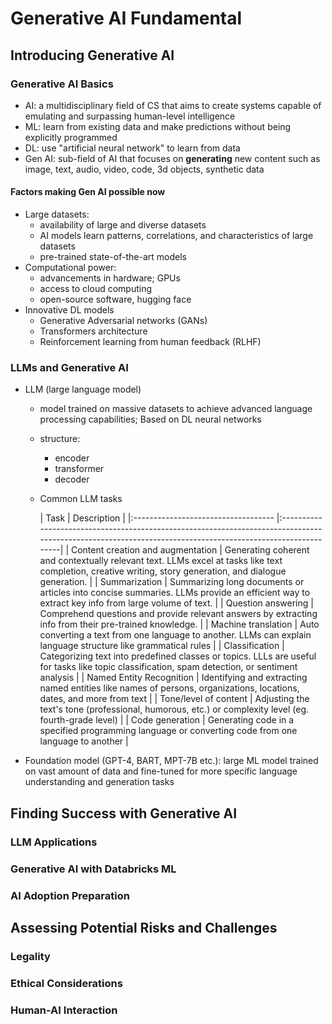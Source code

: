 # Generative AI Fundamental

## Introducing Generative AI

### Generative AI Basics

- AI: a multidisciplinary field of CS that aims to create systems capable of emulating and surpassing human-level intelligence
- ML: learn from existing data and make predictions without being explicitly programmed
- DL: use "artificial neural network" to learn from data
- Gen AI: sub-field of AI that focuses on **generating** new content such as image, text, audio, video, code, 3d objects, synthetic data

#### Factors making Gen AI possible now

- Large datasets:
  - availability of large and diverse datasets
  - AI models learn patterns, correlations, and characteristics of large datasets
  - pre-trained state-of-the-art models
- Computational power:
  - advancements in hardware; GPUs
  - access to cloud computing
  - open-source software, hugging face
- Innovative DL models
  - Generative Adversarial networks (GANs)
  - Transformers architecture
  - Reinforcement learning from human feedback (RLHF)

### LLMs and Generative AI

- LLM (large language model)
  - model trained on massive datasets to achieve advanced language processing capabilities; Based on DL neural networks
  - structure:
    - encoder
    - transformer
    - decoder
  - Common LLM tasks

    | Task                              	| Description                                                                                                                                            |
|:-----------------------------------	|:-----------------------------------------------------------------------------------------------------------------------------------------------------------|
| Content creation and augmentation 	| Generating coherent and contextually relevant text. LLMs excel at tasks like text completion, creative writing, story generation, and dialogue generation. |
| Summarization                     	| Summarizing long documents or articles into concise summaries. LLMs provide an efficient way to extract key info from large volume of text.                |
| Question answering                	| Comprehend questions and provide relevant answers by extracting info from their pre-trained knowledge.                                                     |
| Machine translation               	| Auto converting a text from one language to another. LLMs can explain language structure like grammatical rules                                            |
| Classification                    	| Categorizing text into predefined classes or topics. LLLs are useful for tasks like topic classification, spam detection, or sentiment analysis            |
| Named Entity Recognition          	| Identifying and extracting named entities like names of persons, organizations, locations, dates, and more from text                                       |
| Tone/level of content             	| Adjusting the text's tone (professional, humorous, etc.) or complexity level (eg. fourth-grade level)                                                      |
| Code generation                   	| Generating code in a specified programming language or converting code from one language to another                                                        |

- Foundation model (GPT-4, BART, MPT-7B etc.): large ML model trained on vast amount of data and fine-tuned for more specific language understanding and generation tasks

## Finding Success with Generative AI

### LLM Applications

### Generative AI with Databricks ML

### AI Adoption Preparation

## Assessing Potential Risks and Challenges

### Legality

### Ethical Considerations

### Human-AI Interaction

